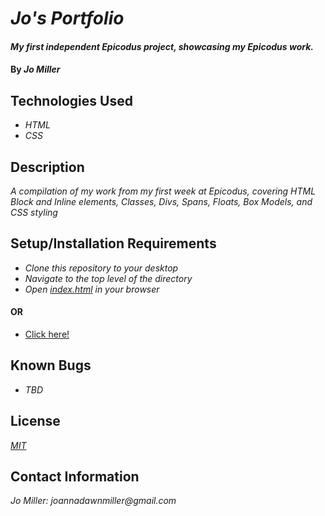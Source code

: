 # _Jo's Portfolio_

#### _My first independent Epicodus project, showcasing my Epicodus work._

#### By _**Jo Miller**_

## Technologies Used

* _HTML_
* _CSS_

## Description

_A compilation of my work from my first week at Epicodus, covering HTML Block and Inline elements, Classes, Divs, Spans, Floats, Box Models, and CSS styling_

## Setup/Installation Requirements

* _Clone this repository to your desktop_
* _Navigate to the top level of the directory_
* _Open [index.html](index.html) in your browser_

#### OR

* [Click here!]({gh-pages-link-goes-here})

## Known Bugs

* _TBD_


## License

_[MIT](LICENSE.txt)_

## Contact Information

_Jo Miller: joannadawnmiller@gmail.com_
